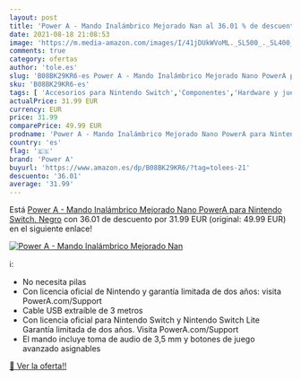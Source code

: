 ```yaml
---
layout: post
title: 'Power A - Mando Inalámbrico Mejorado Nan al 36.01 % de descuento'
date: 2021-08-18 21:08:53
image: 'https://m.media-amazon.com/images/I/41jDUkWVoML._SL500_._SL400_.jpg'
comments: true
category: ofertas
author: 'tole.es'
slug: 'B08BK29KR6-es Power A - Mando Inalámbrico Mejorado Nano PowerA para...'
sku: 'B08BK29KR6-es'
tags: [ 'Accesorios para Nintendo Switch','Componentes','Hardware y juegos para Nintendo Switch','Informática','Mandos para Nintendo Switch','Videojuegos','nintendo','power a', ]
actualPrice: 31.99 EUR
currency: EUR
price: 31.99
comparePrice: 49.99 EUR
prodname: 'Power A - Mando Inalámbrico Mejorado Nano PowerA para Nintendo Switch. Negro'
country: 'es'
flag: '🇪🇸'
brand: 'Power A'
buyurl: 'https://www.amazon.es/dp/B08BK29KR6/?tag=tolees-21'
descuento: '36.01'
average: '31.99'
---
```


Está [Power A - Mando Inalámbrico Mejorado Nano PowerA para Nintendo Switch. Negro](https://www.amazon.es/dp/B08BK29KR6/?tag=tolees-21) con 36.01 de descuento por 31.99 EUR (original: 49.99 EUR) en el siguiente enlace!

[![Power A - Mando Inalámbrico Mejorado Nan](https://m.media-amazon.com/images/I/41jDUkWVoML._SL500_._SL400_.jpg)](https://www.amazon.es/dp/B08BK29KR6/?tag=tolees-21)

ℹ️:

- No necesita pilas
- Con licencia oficial de Nintendo y garantía limitada de dos años: visita PowerA.com/Support
- Cable USB extraíble de 3 metros
- Con licencia oficial para Nintendo Switch y Nintendo Switch Lite Garantía limitada de dos años. Visita PowerA.com/Support
- El mando incluye toma de audio de 3,5 mm y botones de juego avanzado asignables

[🛒 Ver la oferta!!](https://www.amazon.es/dp/B08BK29KR6/?tag=tolees-21)
